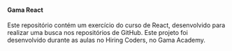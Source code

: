 

#### Gama React
Este repositório contém um exercício do curso de React, desenvolvido para realizar uma busca nos repositórios de GitHub. Este projeto foi desenvolvido durante as aulas no Hiring Coders, no Gama Academy.
